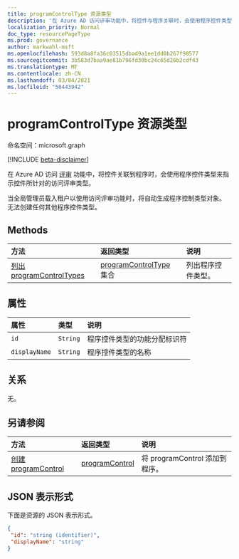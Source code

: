 ```yaml
---
title: programControlType 资源类型
description: '在 Azure AD 访问评审功能中，将控件与程序关联时，会使用程序控件类型，以指示控件用于的访问评审类型。  '
localization_priority: Normal
doc_type: resourcePageType
ms.prod: governance
author: markwahl-msft
ms.openlocfilehash: 593d8a8fa36c03515dbad9a1ee1dd0b267f98577
ms.sourcegitcommit: 3b583d7baa9ae81b796fd30bc24c65d26b2cdf43
ms.translationtype: MT
ms.contentlocale: zh-CN
ms.lasthandoff: 03/04/2021
ms.locfileid: "50443942"
---
```

# <a name="programcontroltype-resource-type"></a>programControlType 资源类型

命名空间：microsoft.graph

[!INCLUDE [beta-disclaimer](../../includes/beta-disclaimer.md)]

在 Azure AD 访问 [评审](accessreviews-root.md) 功能中，将控件关联到程序时，会使用程序控件类型来指示控件所针对的访问评审类型。  

当全局管理员载入租户以使用访问评审功能时，将自动生成程序控制类型对象。  无法创建任何其他程序控件类型。


## <a name="methods"></a>Methods

| 方法           | 返回类型    |说明|
|:---------------|:--------|:----------|
|[列出 programControlTypes](../api/programcontroltype-list.md) | [programControlType](programcontroltype.md) 集合| 列出程序控件类型。 |

## <a name="properties"></a>属性
| 属性     | 类型   |说明|
|:---------------|:--------|:----------|
| `id`                     |`String`                | 程序控件类型的功能分配标识符                                      |
| `displayName`            |`String`                | 程序控件类型的名称                                                             |


## <a name="relationships"></a>关系

无。


## <a name="see-also"></a>另请参阅

| 方法           | 返回类型    |说明|
|:---------------|:--------|:----------|
|[创建 programControl](../api/programcontrol-create.md) |     [programControl](programcontrol.md) |   将 programControl 添加到程序。|


## <a name="json-representation"></a>JSON 表示形式

下面是资源的 JSON 表示形式。

<!-- {
  "blockType": "resource",
  "optionalProperties": [

  ],
  "@odata.type": "microsoft.graph.programControlType"
}-->

```json
{
 "id": "string (identifier)",
 "displayName": "string"
}

```

<!--
{
  "type": "#page.annotation",
  "description": "programControlType resource",
  "keywords": "",
  "section": "documentation",
  "tocPath": "",
  "suppressions": []
}
-->


